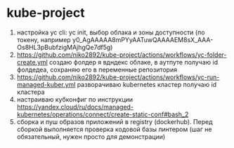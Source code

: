 # kube-project
1) настройка yc cli: yc init, выбор облака и зоны доступности (по токену, например y0_AgAAAAA8mPYyAATuwQAAAAEM8sX_AAA-Os8HL3pBubfzigMAjhgQe7df5g)
2) https://github.com/niko2892/kube-project/actions/workflows/yc-folder-create.yml создаю фолдер я вдндекс облаке, в аутпуте получаю id фолдедеа, сохраняю его в переменные репозитория
3) https://github.com/niko2892/kube-project/actions/workflows/yc-run-managed-kuber.yml разворачиваю kubernetes кластер получаю id кластера
4) настраиваю кубконфиг по инструкции https://yandex.cloud/ru/docs/managed-kubernetes/operations/connect/create-static-conf#bash_2
5) сборка и пуш образов приложений в registry (dockerhub). Перед сборкой выполняется проверка кодовой базы линтером (шаг не обязательный, нужен просто для демонстрации)
